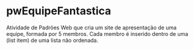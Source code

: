# pwEquipeFantastica
Atividade de Padrões Web que cria um site de apresentação de uma equipe, formada por 5 membros. Cada membro é inserido dentro de uma (list item) de uma lista não ordenada.
